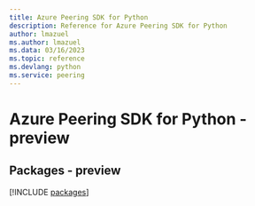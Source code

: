 ```yaml
---
title: Azure Peering SDK for Python
description: Reference for Azure Peering SDK for Python
author: lmazuel
ms.author: lmazuel
ms.data: 03/16/2023
ms.topic: reference
ms.devlang: python
ms.service: peering
---
```

# Azure Peering SDK for Python - preview
## Packages - preview
[!INCLUDE [packages](peering-index.md)]